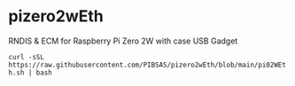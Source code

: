 # pizero2wEth
RNDIS &amp; ECM for Raspberry Pi Zero 2W with case USB Gadget


```` curl -sSL https://raw.githubusercontent.com/PIBSAS/pizero2wEth/blob/main/pi02WEth.sh | bash ````

